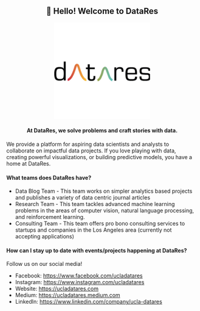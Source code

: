 <style>
img {
  width: 50%;
  height: auto;
  align: center;
}
</style>

<h2 align="center">👋 Hello! Welcome to DataRes</h2>

<div align="center">
    <img src="assets/logo.png"></img>
</div>

<h4 align="center">At DataRes, we solve problems and craft stories with data.</h4>
<p align="left">We provide a platform for aspiring data scientists and analysts to collaborate on impactful data projects. If you love playing with data, creating powerful visualizations, or building predictive models, you have a home at DataRes.</p>


<h4>What teams does DataRes have?</h4>
<ul>
    <li>Data Blog Team - This team works on simpler analytics based projects and publishes a variety of data centric journal articles</li>
    <li>Research Team - This team tackles advanced machine learning problems in the areas of computer vision, natural language processing, and reinforcement learning.</li>
    <li>Consulting Team - This team offers pro bono consulting services to startups and companies in the Los Angeles area (currently not accepting applications)</li>
</ul>

<h4>How can I stay up to date with events/projects happening at DataRes?</h4>
Follow us on our social media!

<ul>
<li>Facebook: <a href="https://www.facebook.com/ucladatares">https://www.facebook.com/ucladatares</a></li>
<li>Instagram: <a href="https://www.instagram.com/ucladatares/">https://www.instagram.com/ucladatares</a></li>
<li>Website: <a href="https://ucladatares.com">https://ucladatares.com</a></li>
<li>Medium: <a href="https://ucladatares.medium.com/">https://ucladatares.medium.com</a></li>
<li>LinkedIn: <a href="https://www.linkedin.com/company/ucla-datares/">https://www.linkedin.com/company/ucla-datares</a></li>
</ul>
